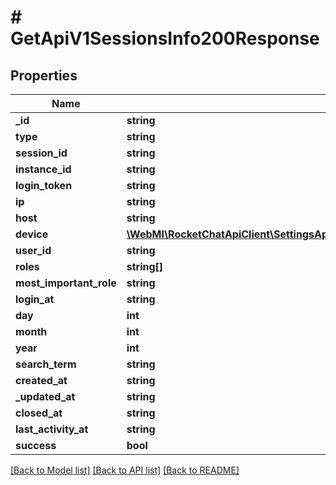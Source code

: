 # # GetApiV1SessionsInfo200Response

## Properties

Name | Type | Description | Notes
------------ | ------------- | ------------- | -------------
**_id** | **string** |  | [optional]
**type** | **string** |  | [optional]
**session_id** | **string** |  | [optional]
**instance_id** | **string** |  | [optional]
**login_token** | **string** |  | [optional]
**ip** | **string** |  | [optional]
**host** | **string** |  | [optional]
**device** | [**\WebMI\RocketChatApiClient\SettingsApi\Model\GetApiV1SessionsList200ResponseSessionsInnerDevice**](GetApiV1SessionsList200ResponseSessionsInnerDevice.md) |  | [optional]
**user_id** | **string** |  | [optional]
**roles** | **string[]** |  | [optional]
**most_important_role** | **string** |  | [optional]
**login_at** | **string** |  | [optional]
**day** | **int** |  | [optional]
**month** | **int** |  | [optional]
**year** | **int** |  | [optional]
**search_term** | **string** |  | [optional]
**created_at** | **string** |  | [optional]
**_updated_at** | **string** |  | [optional]
**closed_at** | **string** |  | [optional]
**last_activity_at** | **string** |  | [optional]
**success** | **bool** |  | [optional]

[[Back to Model list]](../../README.md#models) [[Back to API list]](../../README.md#endpoints) [[Back to README]](../../README.md)
